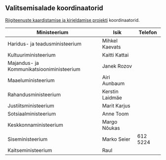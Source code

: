 ## Valitsemisalade koordinaatorid

[Riigiteenuste kaardistamise ja kirjeldamise projekti](https://github.com/MKM-ITAO/riigiteenused) koordinaatorid.

Ministeerium | Isik | Telefon
--- | --- | ---
Haridus- ja teadusministeerium | Mihkel Kaevats | 
Kultuuriministeerium | Kaitti Kattai | 
Majandus- ja Kommunikatsiooniministeerium | Janek Rozov | 
Maaeluministeerium |  Airi Aunbaum | 
Rahandusministeerium | Kerstin Laidmäe | 
Justiitsministeerium | Marit Karjus | 
Sotsiaalministeerium | Anne Toom |  |Välisministeerium |  Hille Oidema | 
Keskkonnaministeerium | Margo Nõukas | 
Siseministeerium | Marko Seier | 612 5224
Kaitseministeerium | Raul |
